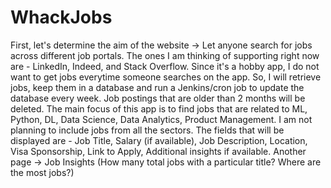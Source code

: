 # WhackJobs

First, let's determine the aim of the website -> Let anyone search for jobs across different job portals. The ones I am thinking of supporting right now are - LinkedIn, Indeed, and Stack Overflow.
Since it's a hobby app, I do not want to get jobs everytime someone searches on the app. So, I will retrieve jobs, keep them in a database and run a Jenkins/cron job to update the database every week. Job postings that are older than 2 months will be deleted.
The main focus of this app is to find jobs that are related to ML, Python, DL, Data Science, Data Analytics, Product Management. I am not planning to include jobs from all the sectors.
The fields that will be displayed are - Job Title, Salary (if available), Job Description, Location, Visa Sponsorship, Link to Apply, Additional insights if available.
Another page -> Job Insights (How many total jobs with a particular title? Where are the most jobs?)
